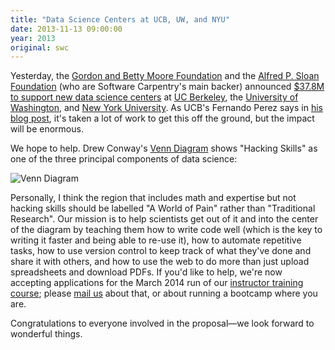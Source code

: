 ```yaml
---
title: "Data Science Centers at UCB, UW, and NYU"
date: 2013-11-13 09:00:00
year: 2013
original: swc
---
```

<p>
  Yesterday,
  the <a href="http://www.moore.org/">Gordon and Betty Moore Foundation</a>
  and the
  <a href="http://www.sloan.org/">Alfred P. Sloan Foundation</a> (who are Software Carpentry's main backer)
  announced
  <a href="http://www.nitrd.gov/nitrdgroups/index.php?title=Data_to_Knowledge_to_Action">$37.8M to support new data science centers</a>
  at <a href="http://vcresearch.berkeley.edu/datascience/overview-data-science">UC Berkeley</a>,
  the <a href="http://escience.washington.edu/">University of Washington</a>,
  and <a href="http://datascience.nyu.edu/">New York University</a>.
  As UCB's Fernando Perez says in
  <a href="http://blog.fperez.org/2013/11/an-ambitious-experiment-in-data-science.html">his blog post</a>,
  it's taken a lot of work to get this off the ground,
  but the impact will be enormous.
</p>
<p>
  We hope to help.
  Drew Conway's <a href="http://drewconway.com/zia/2013/3/26/the-data-science-venn-diagram">Venn Diagram</a>
  shows "Hacking Skills" as one of the three principal components of data science:
</p>
<p><img src="http://static.squarespace.com/static/5150aec6e4b0e340ec52710a/t/51525c33e4b0b3e0d10f77ab/1364352052403/Data_Science_VD.png?format=750w" alt="Venn Diagram" /></p>
<p>
  Personally,
  I think the region that includes math and expertise but not hacking skills
  should be labelled "A World of Pain" rather than "Traditional Research".
  Our mission is to help scientists get out of it and into the center of the diagram
  by teaching them how to write code well (which is the key to writing it faster and being able to re-use it),
  how to automate repetitive tasks,
  how to use version control to keep track of what they've done and share it with others,
  and how to use the web to do more than just upload spreadsheets and download PDFs.
  If you'd like to help,
  we're now accepting applications for the March 2014 run of our
  <a href="{{site.training_url}}">instructor training course</a>;
  please <a href="mailto:{{site.contact}}">mail us</a> about that,
  or about running a bootcamp where you are.
</p>
<p>
  Congratulations to everyone involved in the proposal&mdash;we look forward to wonderful things.
</p>
